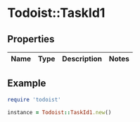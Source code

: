 # Todoist::TaskId1

## Properties

| Name | Type | Description | Notes |
| ---- | ---- | ----------- | ----- |

## Example

```ruby
require 'todoist'

instance = Todoist::TaskId1.new()
```

